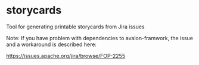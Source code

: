 storycards
==========

Tool for generating printable storycards from Jira issues

Note: If you have problem with dependencies to avalon-framwork,
the issue and a workaround is described here:

https://issues.apache.org/jira/browse/FOP-2255
